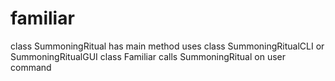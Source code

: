 # familiar

class SummoningRitual
  has main method
  uses class SummoningRitualCLI or SummoningRitualGUI
class Familiar
  calls SummoningRitual on user command
